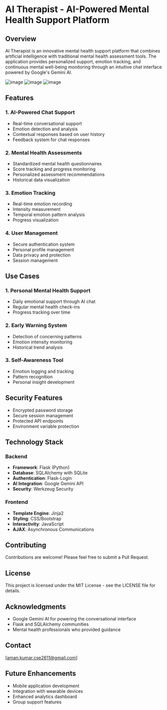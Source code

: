 # AI Therapist - AI-Powered Mental Health Support Platform

## Overview
AI Therapist is an innovative mental health support platform that combines artificial intelligence with traditional mental health assessment tools. The application provides personalized support, emotion tracking, and continuous mental well-being monitoring through an intuitive chat interface powered by Google's Gemini AI.

![image](https://github.com/user-attachments/assets/37c39fcd-8f33-4eef-9a84-65c4df6069d4)
![image](https://github.com/user-attachments/assets/44fd41de-1950-4270-84f0-8f8de33c8ccd)
![image](https://github.com/user-attachments/assets/a3082967-f9e9-4b63-90a4-a68e62cb4f24)




## Features

### 1. AI-Powered Chat Support
- Real-time conversational support
- Emotion detection and analysis
- Contextual responses based on user history
- Feedback system for chat responses

### 2. Mental Health Assessments
- Standardized mental health questionnaires
- Score tracking and progress monitoring
- Personalized assessment recommendations
- Historical data visualization

### 3. Emotion Tracking
- Real-time emotion recording
- Intensity measurement
- Temporal emotion pattern analysis
- Progress visualization

### 4. User Management
- Secure authentication system
- Personal profile management
- Data privacy and protection
- Session management

## Use Cases

### 1. Personal Mental Health Support
- Daily emotional support through AI chat  
- Regular mental health check-ins  
- Progress tracking over time  

### 2. Early Warning System
- Detection of concerning patterns  
- Emotion intensity monitoring  
- Historical trend analysis  

### 3. Self-Awareness Tool
- Emotion logging and tracking  
- Pattern recognition  
- Personal insight development  

## Security Features
- Encrypted password storage  
- Secure session management  
- Protected API endpoints  
- Environment variable protection  

## Technology Stack

### Backend
- **Framework**: Flask (Python)
- **Database**: SQLAlchemy with SQLite
- **Authentication**: Flask-Login
- **AI Integration**: Google Gemini API
- **Security**: Werkzeug Security

### Frontend
- **Template Engine**: Jinja2
- **Styling**: CSS/Bootstrap
- **Interactivity**: JavaScript
- **AJAX**: Asynchronous Communications

## Contributing
Contributions are welcome! Please feel free to submit a Pull Request.

## License
This project is licensed under the MIT License - see the LICENSE file for details.

## Acknowledgments
- Google Gemini AI for powering the conversational interface  
- Flask and SQLAlchemy communities  
- Mental health professionals who provided guidance  

## Contact
[aman.kumar.cse2611@gmail.com]

## Future Enhancements
- Mobile application development  
- Integration with wearable devices  
- Enhanced analytics dashboard  
- Group support features  
